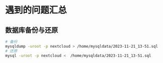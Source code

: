 # 遇到的问题汇总

## 数据库备份与还原

```sh
# 备份
mysqldump -uroot -p nextcloud > /home/mysqldata/2023-11-21_13-51.sql
# 还原
mysql -uroot -p nextcloud <  /home/mysqldata/2023-11-21_13-51.sql
```
